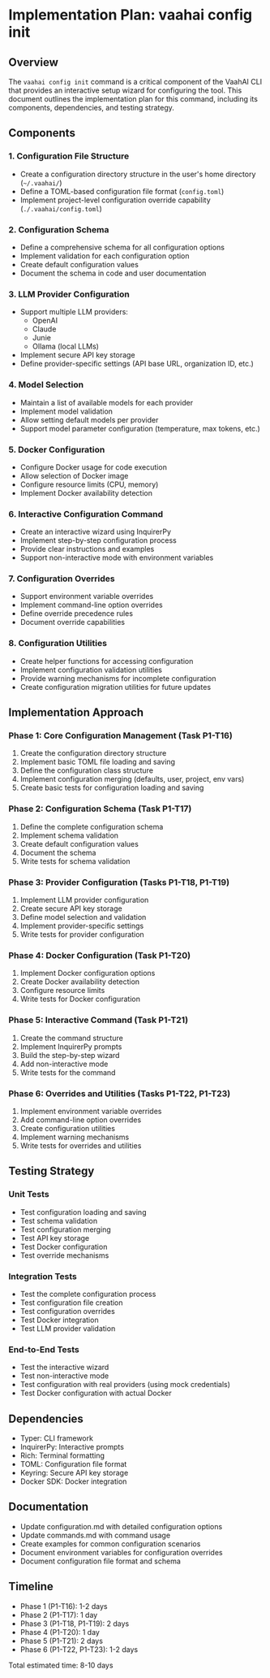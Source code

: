 # Implementation Plan: vaahai config init

## Overview

The `vaahai config init` command is a critical component of the VaahAI CLI that provides an interactive setup wizard for configuring the tool. This document outlines the implementation plan for this command, including its components, dependencies, and testing strategy.

## Components

### 1. Configuration File Structure

- Create a configuration directory structure in the user's home directory (`~/.vaahai/`)
- Define a TOML-based configuration file format (`config.toml`)
- Implement project-level configuration override capability (`./.vaahai/config.toml`)

### 2. Configuration Schema

- Define a comprehensive schema for all configuration options
- Implement validation for each configuration option
- Create default configuration values
- Document the schema in code and user documentation

### 3. LLM Provider Configuration

- Support multiple LLM providers:
  - OpenAI
  - Claude
  - Junie
  - Ollama (local LLMs)
- Implement secure API key storage
- Define provider-specific settings (API base URL, organization ID, etc.)

### 4. Model Selection

- Maintain a list of available models for each provider
- Implement model validation
- Allow setting default models per provider
- Support model parameter configuration (temperature, max tokens, etc.)

### 5. Docker Configuration

- Configure Docker usage for code execution
- Allow selection of Docker image
- Configure resource limits (CPU, memory)
- Implement Docker availability detection

### 6. Interactive Configuration Command

- Create an interactive wizard using InquirerPy
- Implement step-by-step configuration process
- Provide clear instructions and examples
- Support non-interactive mode with environment variables

### 7. Configuration Overrides

- Support environment variable overrides
- Implement command-line option overrides
- Define override precedence rules
- Document override capabilities

### 8. Configuration Utilities

- Create helper functions for accessing configuration
- Implement configuration validation utilities
- Provide warning mechanisms for incomplete configuration
- Create configuration migration utilities for future updates

## Implementation Approach

### Phase 1: Core Configuration Management (Task P1-T16)

1. Create the configuration directory structure
2. Implement basic TOML file loading and saving
3. Define the configuration class structure
4. Implement configuration merging (defaults, user, project, env vars)
5. Create basic tests for configuration loading and saving

### Phase 2: Configuration Schema (Task P1-T17)

1. Define the complete configuration schema
2. Implement schema validation
3. Create default configuration values
4. Document the schema
5. Write tests for schema validation

### Phase 3: Provider Configuration (Tasks P1-T18, P1-T19)

1. Implement LLM provider configuration
2. Create secure API key storage
3. Define model selection and validation
4. Implement provider-specific settings
5. Write tests for provider configuration

### Phase 4: Docker Configuration (Task P1-T20)

1. Implement Docker configuration options
2. Create Docker availability detection
3. Configure resource limits
4. Write tests for Docker configuration

### Phase 5: Interactive Command (Task P1-T21)

1. Create the command structure
2. Implement InquirerPy prompts
3. Build the step-by-step wizard
4. Add non-interactive mode
5. Write tests for the command

### Phase 6: Overrides and Utilities (Tasks P1-T22, P1-T23)

1. Implement environment variable overrides
2. Add command-line option overrides
3. Create configuration utilities
4. Implement warning mechanisms
5. Write tests for overrides and utilities

## Testing Strategy

### Unit Tests

- Test configuration loading and saving
- Test schema validation
- Test configuration merging
- Test API key storage
- Test Docker configuration
- Test override mechanisms

### Integration Tests

- Test the complete configuration process
- Test configuration file creation
- Test configuration overrides
- Test Docker integration
- Test LLM provider validation

### End-to-End Tests

- Test the interactive wizard
- Test non-interactive mode
- Test configuration with real providers (using mock credentials)
- Test Docker configuration with actual Docker

## Dependencies

- Typer: CLI framework
- InquirerPy: Interactive prompts
- Rich: Terminal formatting
- TOML: Configuration file format
- Keyring: Secure API key storage
- Docker SDK: Docker integration

## Documentation

- Update configuration.md with detailed configuration options
- Update commands.md with command usage
- Create examples for common configuration scenarios
- Document environment variables for configuration overrides
- Document configuration file format and schema

## Timeline

- Phase 1 (P1-T16): 1-2 days
- Phase 2 (P1-T17): 1 day
- Phase 3 (P1-T18, P1-T19): 2 days
- Phase 4 (P1-T20): 1 day
- Phase 5 (P1-T21): 2 days
- Phase 6 (P1-T22, P1-T23): 1-2 days

Total estimated time: 8-10 days
